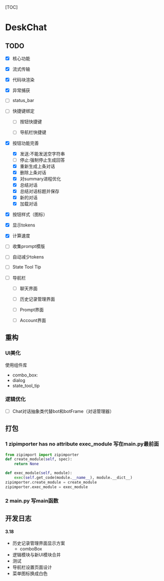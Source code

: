 [TOC]
# DeskChat
## TODO
- [x] 核心功能

- [x] 流式传输

- [x] 代码块渲染

- [x] 异常捕获

- [ ] status_bar

- [ ] 快捷键绑定
  - [ ] 按钮快捷键

  - [ ] 导航栏快捷键

- [x] 按钮功能完善
  - [x] 发送:不能发送空字符串
  - [ ] 停止:强制停止生成回答
  - [x] 重新生成上条对话
  - [x] 删除上条对话
  - [x] 对summary进程优化
  - [x] 总结对话
  - [x] 总结对话标题并保存
  - [x] 新的对话
  - [x] 加载对话

- [x] 按钮样式（图标）

- [x] 显示tokens

- [x] 计算速度

- [ ] 收集prompt模版

- [ ] 自动减少tokens

- [ ] State Tool Tip

- [ ] 导航栏
  - [ ] 聊天界面
  - [ ] 历史记录管理界面
  - [ ] Prompt界面
  - [ ] Account界面
  


## 重构

### UI美化

使用组件库

+ combo_box:
+ dialog
+ state_tool_tip

### 逻辑优化

- [ ] Chat对话抽象类代替bot和botFrame（对话管理器）

## 打包

### 1 zipimporter has no attribute exec_module 写在main.py最前面

```python
from zipimport import zipimporter
def create_module(self, spec):
    return None

def exec_module(self, module):
    exec(self.get_code(module.__name__), module.__dict__)
zipimporter.create_module = create_module
zipimporter.exec_module = exec_module
```

### 2 main.py 写main函数

## 开发日志

#### 3.18

+ 历史记录管理界面显示方案
  + comboBox
+ 逻辑模块与新UI模块合并
+ 测试
+ 导航栏设置页面设计
+ 菜单图标换成白色
